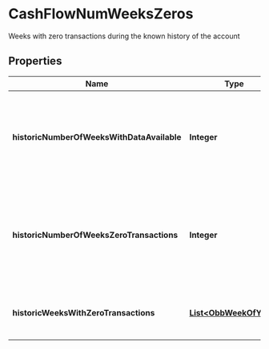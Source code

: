 

# CashFlowNumWeeksZeros

Weeks with zero transactions during the known history of the account

## Properties

| Name | Type | Description | Notes |
|------------ | ------------- | ------------- | -------------|
|**historicNumberOfWeeksWithDataAvailable** | **Integer** | Number of weeks during known history of account in which data was available |  |
|**historicNumberOfWeeksZeroTransactions** | **Integer** | Number of weeks during known history of account where zero transactions were posted |  |
|**historicWeeksWithZeroTransactions** | [**List&lt;ObbWeekOfYear&gt;**](ObbWeekOfYear.md) | List of weeks with zero reported transactions |  |



